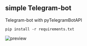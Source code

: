 ## simple Telegram-bot

Telegram-bot with pyTelegramBotAPI

```
pip install -r requirements.txt
```
<image src="preview.jpg" alt="preview">
